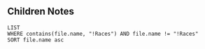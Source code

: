 
## Children Notes
```dataview
LIST
WHERE contains(file.name, "!Races") AND file.name != "!Races"
SORT file.name asc
```
